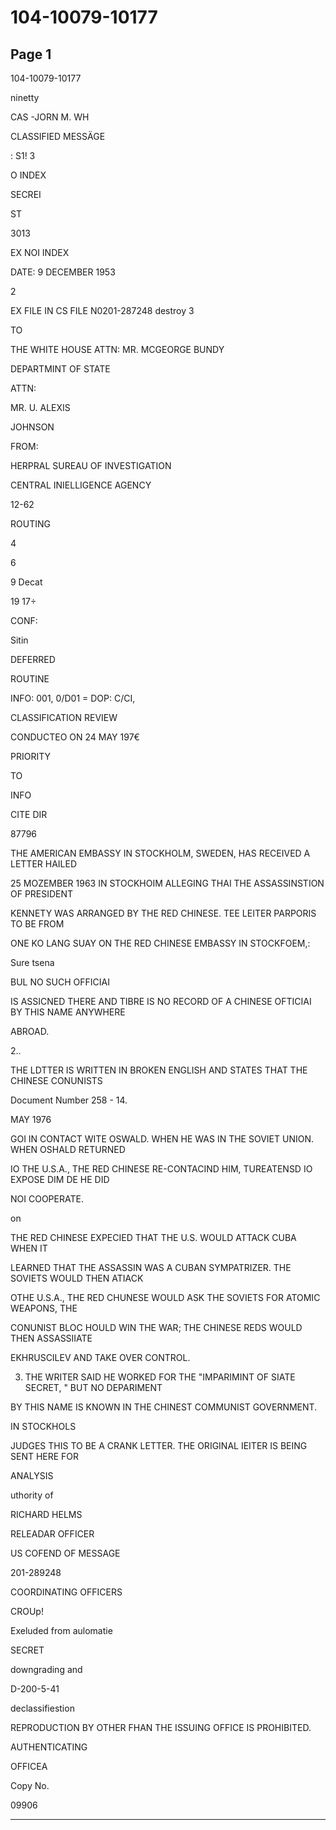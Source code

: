 # 104-10079-10177

## Page 1

104-10079-10177

ninetty

CAS -JORN M. WH

CLASSIFIED MESSÄGE

: S1! 3

O INDEX

SECREI

ST

3013

EX NOI INDEX

DATE: 9 DECEMBER 1953

2

EX FILE IN CS FILE N0201-287248 destroy 3

TO

THE WHITE HOUSE ATTN: MR. MCGEORGE BUNDY

DEPARTMINT OF STATE

ATTN:

MR. U. ALEXIS

JOHNSON

FROM:

HERPRAL SUREAU OF INVESTIGATION

CENTRAL INIELLIGENCE AGENCY

12-62

ROUTING

4

6

9 Decat

19 17÷

CONF:

Sitin

DEFERRED

ROUTINE

INFO: 001, 0/D01 = DOP: C/CI,

CLASSIFICATION REVIEW

CONDUCTEO ON 24 MAY 197€

PRIORITY

TO

INFO

CITE DIR

87796

THE AMERICAN EMBASSY IN STOCKHOLM, SWEDEN, HAS RECEIVED A LETTER HAILED

25 MOZEMBER 1963 IN STOCKHOIM ALLEGING THAI THE ASSASSINSTION OF PRESIDENT

KENNETY WAS ARRANGED BY THE RED CHINESE. TEE LEITER PARPORIS TO BE FROM

ONE KO LANG SUAY ON THE RED CHINESE EMBASSY IN STOCKFOEM,:

Sure tsena

BUL NO SUCH OFFICIAI

IS ASSICNED THERE AND TIBRE IS NO RECORD OF A CHINESE OFTICIAI BY THIS NAME ANYWHERE

ABROAD.

2..

THE LDTTER IS WRITTEN IN BROKEN ENGLISH AND STATES THAT THE CHINESE CONUNISTS

Document Number 258 - 14.

MAY 1976

GOI IN CONTACT WITE OSWALD. WHEN HE WAS IN THE SOVIET UNION. WHEN OSHALD RETURNED

IO THE U.S.A., THE RED CHINESE RE-CONTACIND HIM, TUREATENSD IO EXPOSE DIM DE HE DID

NOI COOPERATE.

on

THE RED CHINESE EXPECIED THAT THE U.S. WOULD ATTACK CUBA WHEN IT

LEARNED THAT THE ASSASSIN WAS A CUBAN SYMPATRIZER. THE SOVIETS WOULD THEN ATIACK

OTHE U.S.A., THE RED CHUNESE WOULD ASK THE SOVIETS FOR ATOMIC WEAPONS, THE

CONUNIST BLOC HOULD WIN THE WAR; THE CHINESE REDS WOULD THEN ASSASSIIATE

EKHRUSCILEV AND TAKE OVER CONTROL.

3. THE WRITER SAID HE WORKED FOR THE "IMPARIMINT OF SIATE SECRET, " BUT NO DEPARIMENT

BY THIS NAME IS KNOWN IN THE CHINEST COMMUNIST GOVERNMENT.

IN STOCKHOLS

JUDGES THIS TO BE A CRANK LETTER. THE ORIGINAL IEITER IS BEING SENT HERE FOR

ANALYSIS

uthority of

RICHARD HELMS

RELEADAR OFFICER

US COFEND OF MESSAGE

201-289248

COORDINATING OFFICERS

CROUp!

Exeluded from aulomatie

SECRET

downgrading and

D-200-5-41

declassifiestion

REPRODUCTION BY OTHER FHAN THE ISSUING OFFICE IS PROHIBITED.

AUTHENTICATING

OFFICEA

Copy No.

09906

---

